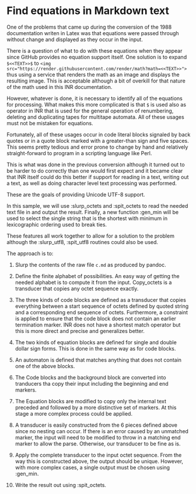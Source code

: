# Find equations in Markdown text

One of the problems that came up during the conversion of the 1988
documentation writen in Latex was that equations were passed through
without change and displayed as they occur in the input.

There is a question of what to do with these equations when they appear
since GitHub provides no equation support itself.
One solution is to expand `$<<TEXT>>$` to
`<img src="https://render.githubusercontent.com/render/math?math=<<TEXT>>">`
thus using a service that renders the math as an image and displays the
resulting image.
This is acceptable although a bit of overkill for that nature of the math
used in this INR documentation.

However, whatever is done, it is necessary to identify all of the equations
for processing.
What makes this more complicated is that `$` is used also as operator in
INR that is used for the general operation of renumbering, deleting and
duplicating tapes for multitape automata.
All of these usages must not be mistaken for equations.

Fortunately, all of these usages occur in code literal blocks signaled by
back quotes or in a quote block marked with a greater-than sign and five
spaces.
This seems pretty tedious and error prone to change by hand and relatively
straight-forward to program in a scripting language like Perl.

This is what was done in the previous conversion although it turned out
to be harder to do correctly than one would first expect and it became
clear that INR itself could do this better if support for reading in a
text, writing out a text, as well as doing character level text processing
was performed.

These are the goals of providing Unicode UTF-8 support.

In this sample, we will use :slurp_octets and :spit_octets to read the
needed text file in and output the result.
Finally, a new function :gen_min will be used to select the single string
that is the shortest with minimum in lexicographic ordering used to break
ties.

These features all work together to allow for a solution to the problem
although the :slurp_utf8, :spit_utf8 routines could also be used.

The approach is to:

1. Slurp the contents of the raw file `c.md` as produced by pandoc.

2. Define the finite alphabet of possibilities.
   An easy way of getting the needed alphabet is to compute it from the
   input.
   Copy_octets is a transducer that copies any octet sequence exactly.

3. The three kinds of code blocks are defined as a transducer that copies
   everything between a start sequence of octets defined by quoted
   string and a corresponding end sequence of octets.
   Furthermore, a constraint is applied to ensure that the code block does
   not contain an earlier termination marker.
   INR does not have a shortest match operator but this is more direct
   and precise and generalizes better.

4. The two kinds of equation blocks are defined for single and double dollar
   sign forms.
   This is done in the same way as for code blocks.

5. An automaton is defined that matches anything that does not contain one
   of the above blocks.

6. The Code blocks and the background block are converted into tranducers
   tha copy their input including the beginning and end markers.

7. The Equation blocks are modified to copy only the internal text
   preceded and followed by a more distinctive set of markers.
   At this stage a more complex process could be applied.

8. A transducer is easily constructed from the 6 pieces defined above since
   no nesting can occur.
   If there is an error caused by an unmatched marker, the input will need
   to be modified to throw in a matching end marker to allow the parse.
   Otherwise, our transducer to be fine as is.

9. Apply the complete transducer to the input octet sequence.
   From the way this is constructed above, the output should be unique.
   However, with more complex cases, a single output must be chosen using
   :gen_min.

10. Write the result out using :spit_octets.
